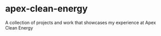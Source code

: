 # apex-clean-energy
A collection of projects and work that showcases my experience at Apex Clean Energy
